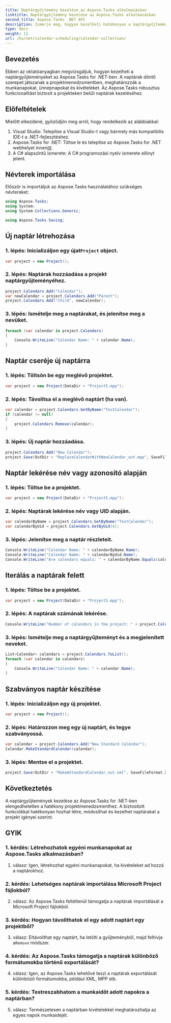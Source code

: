 ```yaml
---
title: Naptárgyűjtemény kezelése az Aspose.Tasks alkalmazásban
linktitle: Naptárgyűjtemény kezelése az Aspose.Tasks alkalmazásban
second_title: Aspose.Tasks .NET API
description: Ismerje meg, hogyan kezelheti hatékonyan a naptárgyűjteményeket az Aspose.Tasks for .NET-ben. Könnyedén hozhat létre, módosíthat és kezelhet naptárakat.
type: docs
weight: 11
url: /hu/net/calendar-scheduling/calendar-collection/
---
```

## Bevezetés

Ebben az oktatóanyagban megvizsgáljuk, hogyan kezelheti a naptárgyűjteményeket az Aspose.Tasks for .NET-ben. A naptárak döntő szerepet játszanak a projektmenedzsmentben, meghatározzák a munkanapokat, ünnepnapokat és kivételeket. Az Aspose.Tasks robusztus funkcionalitást biztosít a projekteken belüli naptárak kezeléséhez.

## Előfeltételek

Mielőtt elkezdené, győződjön meg arról, hogy rendelkezik az alábbiakkal:

1. Visual Studio: Telepítse a Visual Studio-t vagy bármely más kompatibilis IDE-t a .NET-fejlesztéshez.
2.  Aspose.Tasks for .NET: Töltse le és telepítse az Aspose.Tasks for .NET webhelyet innen[itt](https://releases.aspose.com/tasks/net/).
3. A C# alapszintű ismerete: A C# programozási nyelv ismerete előnyt jelent.

## Névterek importálása

Először is importáljuk az Aspose.Tasks használatához szükséges névtereket:

```csharp
using Aspose.Tasks;
using System;
using System.Collections.Generic;

using Aspose.Tasks.Saving;

```

## Új naptár létrehozása

###  1. lépés: Inicializáljon egy újat`Project` object.
```csharp
var project = new Project();
```

### 2. lépés: Naptárak hozzáadása a projekt naptárgyűjteményéhez.
```csharp
project.Calendars.Add("Calendar");
var newCalendar = project.Calendars.Add("Parent");
project.Calendars.Add("Child", newCalendar);
```

### 3. lépés: Ismételje meg a naptárakat, és jelenítse meg a nevüket.
```csharp
foreach (var calendar in project.Calendars)
{
    Console.WriteLine("Calendar Name: " + calendar.Name);
}
```

## Naptár cseréje új naptárra

### 1. lépés: Töltsön be egy meglévő projektet.
```csharp
var project = new Project(DataDir + "Project5.mpp");
```

### 2. lépés: Távolítsa el a meglévő naptárt (ha van).
```csharp
var calendar = project.Calendars.GetByName("TestCalendar");
if (calendar != null)
{
    project.Calendars.Remove(calendar);
}
```

### 3. lépés: Új naptár hozzáadása.
```csharp
project.Calendars.Add("New Calendar");
project.Save(OutDir + "ReplaceCalendarWithNewCalendar_out.mpp", SaveFileFormat.Mpp);
```

## Naptár lekérése név vagy azonosító alapján

### 1. lépés: Töltse be a projektet.
```csharp
var project = new Project(DataDir + "Project5.mpp");
```

### 2. lépés: Naptárak lekérése név vagy UID alapján.
```csharp
var calendarByName = project.Calendars.GetByName("TestCalendar");
var calendarByUid = project.Calendars.GetByUid(4);
```

### 3. lépés: Jelenítse meg a naptár részleteit.
```csharp
Console.WriteLine("Calendar Name: " + calendarByName.Name);
Console.WriteLine("Calendar Name: " + calendarByUid.Name);
Console.WriteLine("Are calendars equals: " + calendarByName.Equals(calendarByUid));
```

## Iterálás a naptárak felett

### 1. lépés: Töltse be a projektet.
```csharp
var project = new Project(DataDir + "Project5.mpp");
```

### 2. lépés: A naptárak számának lekérése.
```csharp
Console.WriteLine("Number of calendars in the project: " + project.Calendars.Count);
```

### 3. lépés: Ismételje meg a naptárgyűjteményt és a megjelenített neveket.
```csharp
List<Calendar> calendars = project.Calendars.ToList();
foreach (var calendar in calendars)
{
    Console.WriteLine("Calendar Name: " + calendar.Name);
}
```

## Szabványos naptár készítése

### 1. lépés: Inicializáljon egy új projektet.
```csharp
var project = new Project();
```

### 2. lépés: Határozzon meg egy új naptárt, és tegye szabványossá.
```csharp
var calendar = project.Calendars.Add("New Standard Calendar");
Calendar.MakeStandardCalendar(calendar);
```

### 3. lépés: Mentse el a projektet.
```csharp
project.Save(OutDir + "MakeAStandardCalendar_out.xml", SaveFileFormat.Xml);
```

## Következtetés

A naptárgyűjtemények kezelése az Aspose.Tasks for .NET-ben elengedhetetlen a hatékony projektmenedzsmenthez. A biztosított funkciókkal hatékonyan hozhat létre, módosíthat és kezelhet naptárakat a projekt igényei szerint.

## GYIK

### 1. kérdés: Létrehozhatok egyéni munkanapokat az Aspose.Tasks alkalmazásban?

1. válasz: Igen, létrehozhat egyéni munkanapokat, ha kivételeket ad hozzá a naptárokhoz.

### 2. kérdés: Lehetséges naptárak importálása Microsoft Project fájlokból?

2. válasz: Az Aspose.Tasks feltétlenül támogatja a naptárak importálását a Microsoft Project fájlokból.

### 3. kérdés: Hogyan távolíthatok el egy adott naptárt egy projektből?

3. válasz: Eltávolíthat egy naptárt, ha letölti a gyűjteményből, majd felhívja a`Remove` módszer.

### 4. kérdés: Az Aspose.Tasks támogatja a naptárak különböző formátumokba történő exportálását?

4. válasz: Igen, az Aspose.Tasks lehetővé teszi a naptárak exportálását különböző formátumokba, például XML, MPP stb.

### 5. kérdés: Testreszabhatom a munkaidőt adott napokra a naptárban?

5. válasz: Természetesen a naptárban kivételekkel meghatározhatja az egyes napok munkaidejét.